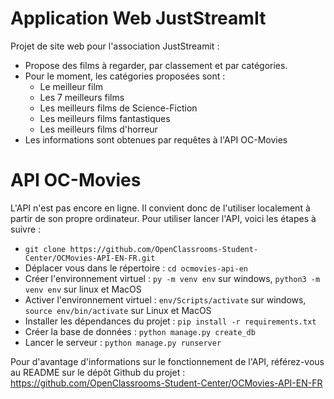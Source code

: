 # Application Web JustStreamIt

Projet de site web pour l'association JustStreamit :
  * Propose des films à regarder, par classement et par catégories. 
  * Pour le moment, les catégories proposées sont : 
	* Le meilleur film
	* Les 7 meilleurs films
	* Les meilleurs films de Science-Fiction
	* Les meilleurs films fantastiques
	* Les meilleurs films d'horreur
  * Les informations sont obtenues par requêtes à l'API OC-Movies
  
# API OC-Movies

L'API n'est pas encore en ligne. Il convient donc de l'utiliser localement à partir de son propre ordinateur. Pour utiliser lancer l'API, voici les étapes à suivre : 
  * `git clone https://github.com/OpenClassrooms-Student-Center/OCMovies-API-EN-FR.git`
  * Déplacer vous dans le répertoire : `cd ocmovies-api-en`
  * Créer l'environnement virtuel : `py -m venv env` sur windows, `python3 -m venv env` sur linux et MacOS
  * Activer l'environnement virtuel : `env/Scripts/activate` sur windows, `source env/bin/activate` sur Linux et MacOS
  * Installer les dépendances du projet : `pip install -r requirements.txt`
  * Créer la base de données : `python manage.py create_db`
  * Lancer le serveur : `python manage.py runserver`
  
Pour d'avantage d'informations sur le fonctionnement de l'API, référez-vous au README sur le dépôt Github du projet : <https://github.com/OpenClassrooms-Student-Center/OCMovies-API-EN-FR>
	

